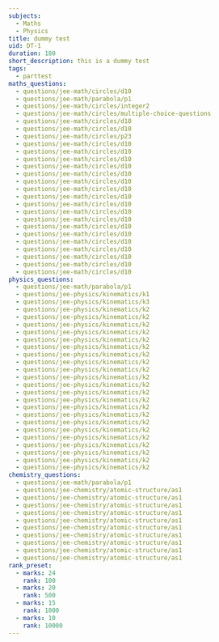 ```yaml
---
subjects:
  - Maths
  - Physics
title: dummy test
uid: DT-1
duration: 180
short_description: this is a dummy test
tags:
  - parttest
maths_questions:
  - questions/jee-math/circles/d10
  - questions/jee-math/parabola/p1
  - questions/jee-math/circles/integer2
  - questions/jee-math/circles/multiple-choice-questions
  - questions/jee-math/circles/d10
  - questions/jee-math/circles/d10
  - questions/jee-math/circles/p23
  - questions/jee-math/circles/d10
  - questions/jee-math/circles/d10
  - questions/jee-math/circles/d10
  - questions/jee-math/circles/d10
  - questions/jee-math/circles/d10
  - questions/jee-math/circles/d10
  - questions/jee-math/circles/d10
  - questions/jee-math/circles/d10
  - questions/jee-math/circles/d10
  - questions/jee-math/circles/d10
  - questions/jee-math/circles/d10
  - questions/jee-math/circles/d10
  - questions/jee-math/circles/d10
  - questions/jee-math/circles/d10
  - questions/jee-math/circles/d10
  - questions/jee-math/circles/d10
  - questions/jee-math/circles/d10
  - questions/jee-math/circles/d10
physics_questions:
  - questions/jee-math/parabola/p1
  - questions/jee-physics/kinematics/k1
  - questions/jee-physics/kinematics/k3
  - questions/jee-physics/kinematics/k2
  - questions/jee-physics/kinematics/k2
  - questions/jee-physics/kinematics/k2
  - questions/jee-physics/kinematics/k2
  - questions/jee-physics/kinematics/k2
  - questions/jee-physics/kinematics/k2
  - questions/jee-physics/kinematics/k2
  - questions/jee-physics/kinematics/k2
  - questions/jee-physics/kinematics/k2
  - questions/jee-physics/kinematics/k2
  - questions/jee-physics/kinematics/k2
  - questions/jee-physics/kinematics/k2
  - questions/jee-physics/kinematics/k2
  - questions/jee-physics/kinematics/k2
  - questions/jee-physics/kinematics/k2
  - questions/jee-physics/kinematics/k2
  - questions/jee-physics/kinematics/k2
  - questions/jee-physics/kinematics/k2
  - questions/jee-physics/kinematics/k2
  - questions/jee-physics/kinematics/k2
  - questions/jee-physics/kinematics/k2
  - questions/jee-physics/kinematics/k2
chemistry_questions:
  - questions/jee-math/parabola/p1
  - questions/jee-chemistry/atomic-structure/as1
  - questions/jee-chemistry/atomic-structure/as1
  - questions/jee-chemistry/atomic-structure/as1
  - questions/jee-chemistry/atomic-structure/as1
  - questions/jee-chemistry/atomic-structure/as1
  - questions/jee-chemistry/atomic-structure/as1
  - questions/jee-chemistry/atomic-structure/as1
  - questions/jee-chemistry/atomic-structure/as1
  - questions/jee-chemistry/atomic-structure/as1
  - questions/jee-chemistry/atomic-structure/as1
rank_preset:
  - marks: 24
    rank: 100
  - marks: 20
    rank: 500
  - marks: 15
    rank: 1000
  - marks: 10
    rank: 10000
---
```

